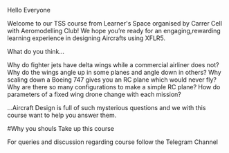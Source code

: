 Hello Everyone

Welcome to our TSS course from Learner's Space organised by Carrer Cell with Aeromodelling Club! We hope you’re ready for an engaging,rewarding learning experience in designing Aircrafts using XFLR5.

What do you think...
   
   Why do fighter jets have delta wings while a commercial airliner does not? 
   Why do the wings angle up in some planes and angle down in others?
   Why scaling down a Boeing 747 gives you an RC plane which would never fly? 
   Why are there so many configurations to make a simple RC plane? How do parameters of a fixed wing drone change with each mission? 

…Aircraft Design is full of such mysterious questions and we with this course want to help you answer them.

#Why you shouls Take up this course

For queries and discussion regarding course follow the Telegram Channel

